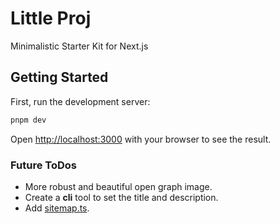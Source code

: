 # Little Proj

Minimalistic Starter Kit for Next.js

## Getting Started

First, run the development server:

```bash
pnpm dev
```

Open [http://localhost:3000](http://localhost:3000) with your browser to see the result.

### Future ToDos

- More robust and beautiful open graph image.
- Create a **cli** tool to set the title and description.
- Add [sitemap.ts](https://nextjs.org/docs/app/api-reference/functions/generate-sitemaps).
